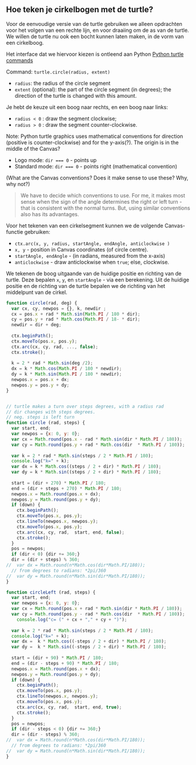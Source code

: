 ## Hoe teken je cirkelbogen met de turtle?

Voor de eenvoudige versie van de turtle gebruiken we alleen opdrachten voor het volgen van een rechte lijn, en voor draaiing om de as van de turtle. We willen de turtle nu ook een bocht kunnen laten maken, in de vorm van een cirkelboog.

Het interface dat we hiervoor kiezen is ontleend aan Python [Python turtle commands](https://docs.python.org/2/library/turtle.html#turtle.circle)

Command: `turtle.circle(radius, extent)`

* `radius`: the radius of the circle segment
* `extent` (optional): the part of the circle segment (in degrees); the direction of the turtle
is changed with this amount.

Je hebt de keuze uit een boog naar rechts, en een boog naar links:

* `radius < 0` : draw the segment clockwise;
* `radius > 0` : draw the segment counter-clockwise.

Note: Python turtle graphics uses mathematical conventions for direction (positive is counter-clockwise) and for the y-axis(?). The origin is in the middle of the Canvas?

* Logo mode: `dir === 0` - points up
* Standard mode: `dir === 0` - points right (mathematical convention)

(What are the Canvas conventions? Does it make sense to use these? Why, why not?)

> We have to decide which conventions to use. For me, it makes most sense when the sign of the angle determines the right or left turn - that is consistent with the normal turns. But, using similar conventions also has its advantages.

Voor het tekenen van een cirkelsegment kunnen we de volgende Canvas-functie gebruiken:

* `ctx.arc(x, y, radius, startAngle, endAngle, anticlockwise )`
* `x, y` - position in Canvas coordinates (of circle centre).
* `startAngle, endAngle` - (in radians, measured from the x-axis)
* `anticlockwise` - draw anticlockwise when `true`; else, clockwise.

We tekenen de boog uitgaande van de huidige positie en richting van de turtle. Deze bepalen `x`, `y`, en `startAngle` - via een berekening. Uit de huidige positie en de richting van de turtle bepalen we de richting van het middelpunt van de cirkel. 

```js
function circle(rad, deg) {
  var cx, cy, newpos = {}, k, newdir ;
  cx = pos.x + rad * Math.sin(Math.PI / 180 * dir);
  cy = pos.y + rad * Math.cos(Math.PI / 18- * dir);
  newdir = dir + deg;
  
  ctx.beginPath();
  ctx.moveTo(pos.x, pos.y);
  ctx.arc(cx, cy, rad, ..., false);
  ctx.stroke();
  
  k = 2 * rad * Math.sin(deg /2);
  dx = k * Math.cos(Math.PI / 180 * newdir);
  dy = k * Math.sin(Math.PI / 180 * newdir);
  newpos.x = pos.x + dx;
  newpos.y = pos.y + dy;
}
```

	
```js

// turtle makes a turn over steps degrees, with a radius rad
// dir changes with steps degrees.
// neg. steps is left turn
function circle (rad, steps) {
  var start, end;
  var newpos = {x: 0, y: 0};
  var cx = Math.round(pos.x - rad * Math.sin(dir * Math.PI / 180));
  var cy = Math.round(pos.y + rad * Math.cos(dir  * Math.PI / 180));
  
  var k = 2 * rad * Math.sin(steps / 2 * Math.PI / 180);
  console.log("k=" + k);
  var dx = k * Math.cos((steps / 2 + dir) * Math.PI / 180);
  var dy = k * Math.sin((steps / 2 + dir) * Math.PI / 180);
  
  start = (dir + 270) * Math.PI / 180;
  end = (dir + steps + 270) * Math.PI / 180;
  newpos.x = Math.round(pos.x + dx);
  newpos.y = Math.round(pos.y + dy);
  if (down) {
    ctx.beginPath();
    ctx.moveTo(pos.x, pos.y);
    ctx.lineTo(newpos.x, newpos.y);
    ctx.moveTo(pos.x, pos.y);
    ctx.arc(cx, cy, rad,  start, end, false);
    ctx.stroke();
  } 
  pos = newpos;
  if (dir < 0) {dir += 360;}
  dir = (dir + steps) % 360;
//  var dx = Math.round(n*Math.cos(dir*Math.PI/180)); 
  // from degrees to radians: *2pi/360
//  var dy = Math.round(n*Math.sin(dir*Math.PI/180));
}

function circleLeft (rad, steps) {
  var start, end;
  var newpos = {x: 0, y: 0};
  var cx = Math.round(pos.x + rad * Math.sin(dir * Math.PI / 180));
  var cy = Math.round(pos.y - rad * Math.cos(dir  * Math.PI / 180));
    console.log("c= (" + cx + "," + cy + ")");
  
  var k = 2 * rad * Math.sin(steps / 2 * Math.PI / 180);
  console.log("k=" + k);
  var dx =  k * Math.cos((-steps / 2 + dir) * Math.PI / 180);
  var dy =  k * Math.sin((-steps / 2 + dir) * Math.PI / 180);
  
  start = (dir + 90) * Math.PI / 180;
  end = (dir - steps + 90) * Math.PI / 180;
  newpos.x = Math.round(pos.x + dx);
  newpos.y = Math.round(pos.y + dy);
  if (down) {
    ctx.beginPath();
    ctx.moveTo(pos.x, pos.y);
    ctx.lineTo(newpos.x, newpos.y);
    ctx.moveTo(pos.x, pos.y);
    ctx.arc(cx, cy, rad,  start, end, true);
    ctx.stroke();
  } 
  pos = newpos;
  if (dir - steps < 0) {dir += 360;}
  dir = (dir - steps) % 360;
//  var dx = Math.round(n*Math.cos(dir*Math.PI/180)); 
  // from degrees to radians: *2pi/360
//  var dy = Math.round(n*Math.sin(dir*Math.PI/180));
}
```
  
  